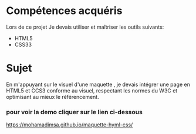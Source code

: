 # Compétences acquéris

Lors de ce projet Je devais utiliser et maîtriser les outils suivants:
  * HTML5
  * CSS33

# Sujet
En m'appuyant sur le visuel d'une maquette , je devais intégrer une page en HTML5 et CCS3 conforme au visuel, respectant les normes du W3C et optimisant au mieux le référencement.

### pour voir la demo cliquer sur le lien ci-dessous 


https://mohamadimsa.github.io/maquette-hyml-css/
